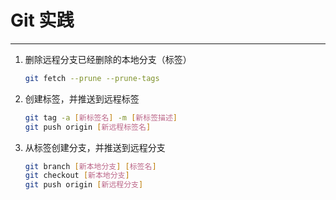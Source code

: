 # Git 实践 #

---

1. 删除远程分支已经删除的本地分支（标签）

    ```bash
    git fetch --prune --prune-tags
    ```

1. 创建标签，并推送到远程标签

    ```bash
    git tag -a [新标签名] -m [新标签描述]
    git push origin [新远程标签名]
    ```

1. 从标签创建分支，并推送到远程分支

    ```bash
    git branch [新本地分支] [标签名]
    git checkout [新本地分支]
    git push origin [新远程分支]
    ```
